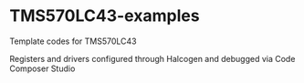 # TMS570LC43-examples
Template codes for TMS570LC43

Registers and drivers configured through Halcogen and debugged via Code Composer Studio 
